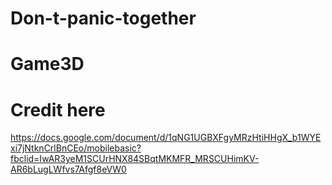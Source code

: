 # Don-t-panic-together
 
# Game3D

# Credit here
https://docs.google.com/document/d/1qNG1UGBXFgyMRzHtiHHgX_b1WYExi7jNtknCrlBnCEo/mobilebasic?fbclid=IwAR3yeM1SCUrHNX84SBqtMKMFR_MRSCUHimKV-AR6bLugLWfvs7Afgf8eVW0